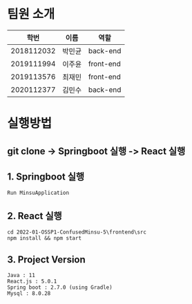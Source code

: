 # 팀원 소개


| 학번       | 이름   |  역할     |
| ---------- | ------ |---------- |
| 2018112032 | 박민균 | back-end  |
| 2019111994 | 이주윤 | front-end |
| 2019113576 | 최재민 | front-end |
| 2020112377 | 김민수 | back-end  |


# 실행방법

## git clone -> Springboot 실행 -> React 실행

## 1. Springboot 실행
```
Run MinsuApplication
```

## 2. React 실행
```
cd 2022-01-OSSP1-ConfusedMinsu-5\frontend\src
npm install && npm start
```

## 3. Project Version
```
Java : 11
React.js : 5.0.1
Spring boot : 2.7.0 (using Gradle)
Mysql : 8.0.28
```


